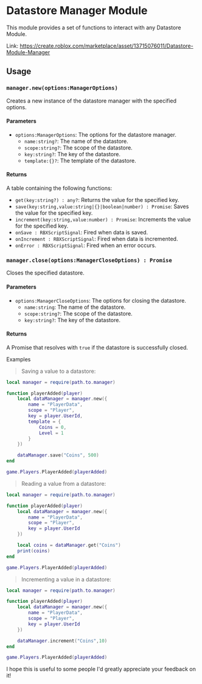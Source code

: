 # Datastore Manager Module

This module provides a set of functions to interact with any Datastore Module.

Link: https://create.roblox.com/marketplace/asset/13715076011/Datastore-Module-Manager

## Usage

### `manager.new(options:ManagerOptions)`

Creates a new instance of the datastore manager with the specified options.

#### Parameters
- `options:ManagerOptions`: The options for the datastore manager.
    - `name:string?`: The name of the datastore.
    - `scope:string?`: The scope of the datastore.
    - `key:string?`: The key of the datastore.
    - `template:{}?`: The template of the datastore.

#### Returns
A table containing the following functions:
- `get(key:string?) : any?`: Returns the value for the specified key.
- `save(key:string,value:string|{}|boolean|number) : Promise`: Saves the value for the specified key.
- `increment(key:string,value:number) : Promise`: Increments the value for the specified key.
- `onSave : RBXScriptSignal`: Fired when data is saved.
- `onIncrement : RBXScriptSignal`: Fired when data is incremented.
- `onError : RBXScriptSignal`: Fired when an error occurs.

### `manager.close(options:ManagerCloseOptions) : Promise`

Closes the specified datastore.

#### Parameters
- `options:ManagerCloseOptions`: The options for closing the datastore.
    - `name:string`: The name of the datastore.
    - `scope:string?`: The scope of the datastore.
    - `key:string?`: The key of the datastore.

#### Returns
A Promise that resolves with `true` if the datastore is successfully closed.

Examples
> Saving a value to a datastore:
```lua
local manager = require(path.to.manager)

function playerAdded(player)
    local dataManager = manager.new({
        name = "PlayerData",
        scope = "Player",
        key = player.UserId,
        template = {
            Coins = 0,
            Level = 1
        }
    })

    dataManager.save("Coins", 500)
end

game.Players.PlayerAdded(playerAdded)
```

> Reading a value from a datastore:
```lua
local manager = require(path.to.manager)

function playerAdded(player)
    local dataManager = manager.new({
        name = "PlayerData",
        scope = "Player",
        key = player.UserId
    })

    local coins = dataManager.get("Coins")
    print(coins)
end

game.Players.PlayerAdded(playerAdded)
```

> Incrementing a value in a datastore:
```lua
local manager = require(path.to.manager)

function playerAdded(player)
    local dataManager = manager.new({
        name = "PlayerData",
        scope = "Player",
        key = player.UserId
    })

    dataManager.increment("Coins",10)
end

game.Players.PlayerAdded(playerAdded)
```
I hope this is useful to some people I'd greatly appreciate your feedback on it!
